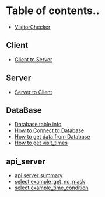 # Table of contents..

* [VisitorChecker](README.md)

## Client
* [Client to Server](book/client/c2s.md)
<!-- * [Client to Database](book/client/c2d.md) -->

## Server

* [Server to Client](book/server/s2c.md)
<!-- * [Server to Database](book/server/s2d.md) -->

## DataBase
* [Database table info](book/database/database_table_info.md)
* [How to Connect to Database](book/database/how_to_connect_to_database.md)
* [How to get data from Database](book/database/how_to_get_data_from_database.md)
* [How to get visit_times](book/database/how_to_get_visit_times.md)

## api_server
* [api server summary](book/api_server/summary_info.md)
* [select example_get_no_mask](book/query_examle/api_server/select/get_no_mask.md)
* [select example_time_condition](book/query_examle/api_server/select/time_condition.md)